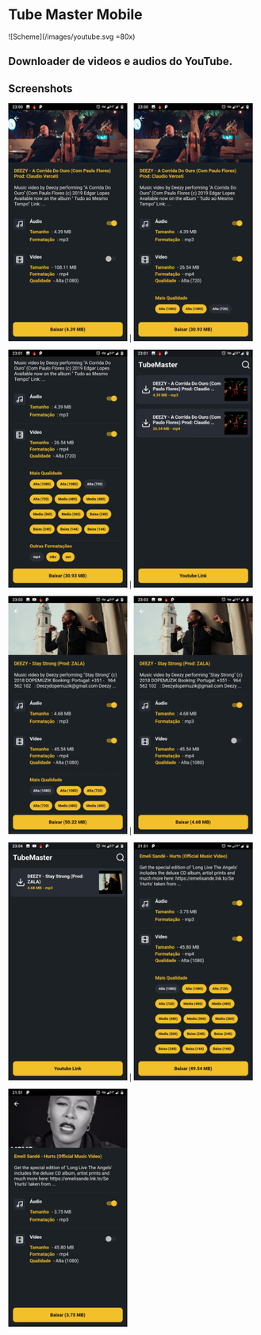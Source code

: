 # Tube Master Mobile

![Scheme](/images/youtube.svg =80x) 

## Downloader de videos e audios do YouTube.

## Screenshots

<img src="/images/screenshot-1573423224990.jpg" width="240" height="480"> |
<img src="/images/screenshot-1573423251292.jpg" width="240" height="480">

<img src="/images/screenshot-1573423265500.jpg" width="240" height="480"> |
<img src="/images/screenshot-1573423289429.jpg" width="240" height="480">

<img src="/images/screenshot-1573423381052.jpg" width="240" height="480"> |
<img src="/images/screenshot-1573423411591.jpg" width="240" height="480">

<img src="/images/screenshot-1573423444131.jpg" width="240" height="480"> |
<img src="/images/screenshot-1573505470685.jpg" width="240" height="480">

<img src="/images/screenshot-1573505510593.jpg" width="240" height="480"> 
 
